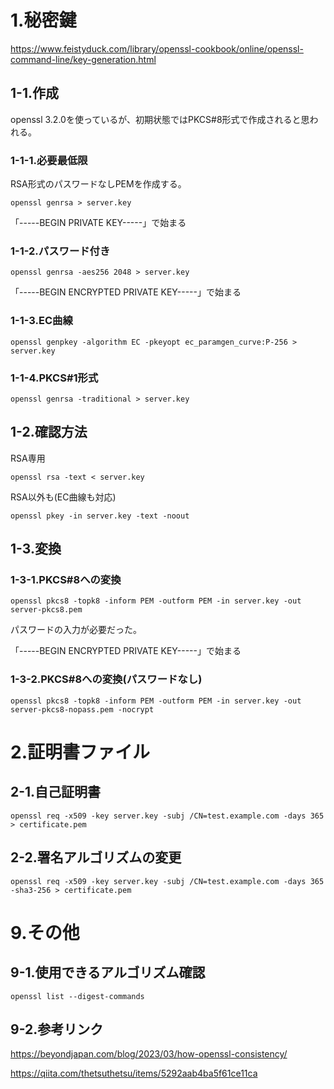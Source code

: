 # 1.秘密鍵

https://www.feistyduck.com/library/openssl-cookbook/online/openssl-command-line/key-generation.html

## 1-1.作成

openssl 3.2.0を使っているが、初期状態ではPKCS#8形式で作成されると思われる。

### 1-1-1.必要最低限

RSA形式のパスワードなしPEMを作成する。

```
openssl genrsa > server.key
```

「-----BEGIN PRIVATE KEY-----」で始まる

### 1-1-2.パスワード付き

```
openssl genrsa -aes256 2048 > server.key
```

「-----BEGIN ENCRYPTED PRIVATE KEY-----」で始まる

### 1-1-3.EC曲線

```
openssl genpkey -algorithm EC -pkeyopt ec_paramgen_curve:P-256 > server.key
```

### 1-1-4.PKCS#1形式

```
openssl genrsa -traditional > server.key
```

## 1-2.確認方法

RSA専用
```
openssl rsa -text < server.key
```

RSA以外も(EC曲線も対応)
```
openssl pkey -in server.key -text -noout
```

## 1-3.変換

### 1-3-1.PKCS#8への変換

```
openssl pkcs8 -topk8 -inform PEM -outform PEM -in server.key -out server-pkcs8.pem
```

パスワードの入力が必要だった。

「-----BEGIN ENCRYPTED PRIVATE KEY-----」で始まる

### 1-3-2.PKCS#8への変換(パスワードなし)

```
openssl pkcs8 -topk8 -inform PEM -outform PEM -in server.key -out server-pkcs8-nopass.pem -nocrypt
```

# 2.証明書ファイル

## 2-1.自己証明書

```
openssl req -x509 -key server.key -subj /CN=test.example.com -days 365 > certificate.pem
```

## 2-2.署名アルゴリズムの変更

```
openssl req -x509 -key server.key -subj /CN=test.example.com -days 365 -sha3-256 > certificate.pem
```


# 9.その他

## 9-1.使用できるアルゴリズム確認

```
openssl list --digest-commands
```

## 9-2.参考リンク
https://beyondjapan.com/blog/2023/03/how-openssl-consistency/

https://qiita.com/thetsuthetsu/items/5292aab4ba5f61ce11ca